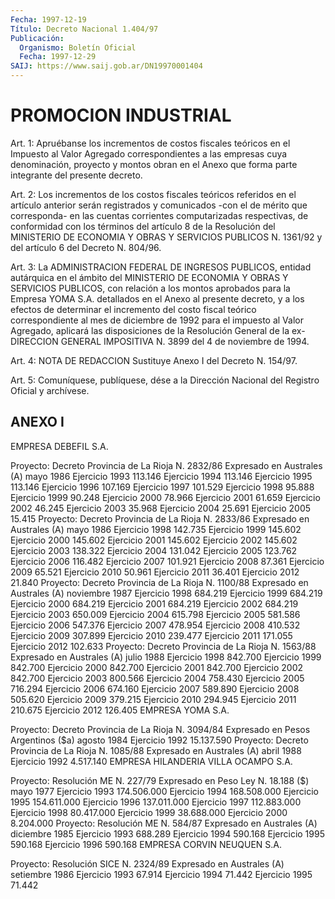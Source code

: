 ```yaml
---
Fecha: 1997-12-19
Título: Decreto Nacional 1.404/97
Publicación:
  Organismo: Boletín Oficial
  Fecha: 1997-12-29
SAIJ: https://www.saij.gob.ar/DN19970001404
---
```

# PROMOCION INDUSTRIAL

<a id="1"></a>
Art. 1: Apruébanse los incrementos de costos fiscales teóricos en  el  Impuesto al Valor Agregado correspondientes a las  empresas cuya denominación,  proyecto  y  montos obran en el Anexo que forma parte integrante del presente decreto.

<a id="2"></a>
Art. 2: Los incrementos de los costos  fiscales teóricos referidos en el artículo anterior serán registrados  y comunicados -con el de mérito  que  corresponda- en las cuentas corrientes  computarizadas respectivas, de  conformidad  con los términos del artículo 8 de la Resolución del MINISTERIO DE ECONOMIA  Y OBRAS Y SERVICIOS PUBLICOS N. 1361/92 y del artículo 6 del Decreto N. 804/96.

<a id="3"></a>
Art.  3: La ADMINISTRACION FEDERAL DE INGRESOS  PUBLICOS,  entidad autárquica  en  el  ámbito  del  MINISTERIO  DE  ECONOMIA Y OBRAS Y SERVICIOS  PUBLICOS,  con relación a los montos aprobados  para  la Empresa YOMA S.A. detallados  en  el Anexo al presente decreto, y a los efectos de determinar el incremento  del  costo  fiscal teórico correspondiente  al  mes  de diciembre de 1992 para el impuesto  al Valor Agregado, aplicará las disposiciones de la Resolución General de la ex-DIRECCION GENERAL  IMPOSITIVA N. 3899 del 4 de noviembre de 1994.

<a id="4"></a>
Art.  4: NOTA DE REDACCION Sustituye Anexo I del Decreto N. 154/97.

<a id="5"></a>
Art. 5: Comuníquese, publíquese, dése a  la Dirección Nacional del Registro  Oficial  y archívese.

## ANEXO I

<a id="1"></a>
EMPRESA DEBEFIL S.A.

Proyecto: Decreto Provincia de La Rioja N. 2832/86 Expresado en Australes (A) mayo 1986  Ejercicio 1993                         113.146  Ejercicio 1994                         113.146  Ejercicio 1995                         113.146  Ejercicio 1996                         107.169  Ejercicio 1997                         101.529  Ejercicio 1998                          95.888  Ejercicio 1999                          90.248  Ejercicio 2000                          78.966  Ejercicio 2001                          61.659  Ejercicio 2002                          46.245  Ejercicio 2003                          35.968  Ejercicio 2004                          25.691  Ejercicio 2005                          15.415   Proyecto: Decreto Provincia de La Rioja N. 2833/86 Expresado en Australes (A) mayo 1986  Ejercicio 1998                         142.735  Ejercicio 1999                         145.602  Ejercicio 2000                         145.602  Ejercicio 2001                         145.602  Ejercicio 2002                         145.602  Ejercicio 2003                         138.322  Ejercicio 2004                         131.042  Ejercicio 2005                         123.762  Ejercicio 2006                         116.482  Ejercicio 2007                         101.921  Ejercicio 2008                          87.361  Ejercicio 2009                          65.521  Ejercicio 2010                          50.961  Ejercicio 2011                          36.401  Ejercicio 2012                          21.840   Proyecto: Decreto Provincia de La Rioja  N. 1100/88 Expresado en Australes (A) noviembre 1987  Ejercicio 1998                         684.219  Ejercicio 1999                         684.219  Ejercicio 2000                         684.219  Ejercicio 2001                         684.219  Ejercicio 2002                         684.219  Ejercicio 2003                         650.009  Ejercicio 2004                         615.798  Ejercicio 2005                         581.586  Ejercicio 2006                         547.376  Ejercicio 2007                         478.954  Ejercicio 2008                         410.532  Ejercicio 2009                         307.899  Ejercicio 2010                         239.477  Ejercicio 2011                         171.055  Ejercicio 2012                         102.633  Proyecto: Decreto Provincia de La Rioja N. 1563/88 Expresado en Australes (A) julio 1988  Ejercicio 1998                          842.700  Ejercicio 1999                          842.700  Ejercicio 2000                          842.700  Ejercicio 2001                          842.700  Ejercicio 2002                          842.700  Ejercicio 2003                          800.566  Ejercicio 2004                          758.430  Ejercicio 2005                          716.294  Ejercicio 2006                          674.160  Ejercicio 2007                          589.890  Ejercicio 2008                          505.620  Ejercicio 2009                          379.215  Ejercicio 2010                          294.945  Ejercicio 2011                          210.675  Ejercicio 2012                          126.405   EMPRESA YOMA S.A.

Proyecto: Decreto Provincia de La Rioja N. 3094/84 Expresado en Pesos Argentinos ($a) agosto 1984 Ejercicio 1992 15.137.590 Proyecto: Decreto Provincia de La Rioja N. 1085/88 Expresado en Australes (A) abril 1988 Ejercicio 1992                   4.517.140 EMPRESA HILANDERIA VILLA OCAMPO S.A.

Proyecto: Resolución ME N. 227/79 Expresado en Peso Ley N. 18.188 ($)  mayo 1977  Ejercicio 1993                        174.506.000  Ejercicio 1994                        168.508.000  Ejercicio 1995                        154.611.000  Ejercicio 1996                        137.011.000  Ejercicio 1997                        112.883.000  Ejercicio 1998                         80.417.000  Ejercicio 1999                         38.688.000  Ejercicio 2000                          8.204.000   Proyecto: Resolución ME N. 584/87 Expresado en Australes (A) diciembre 1985  Ejercicio 1993                           688.289  Ejercicio 1994                           590.168  Ejercicio 1995                           590.168  Ejercicio 1996                           590.168   EMPRESA CORVIN NEUQUEN S.A.

Proyecto: Resolución SICE N. 2324/89 Expresado en Australes (A) setiembre 1986  Ejercicio 1993                           67.914  Ejercicio 1994                           71.442  Ejercicio 1995                           71.442